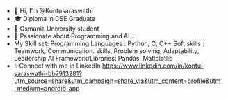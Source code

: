 - 👋 Hi, I’m @Kontusaraswathi
- 🎓 Diploma in CSE Graduate 
- 🏫 Osmania University student
- 👀 Passionate about Programming and        AI...
- My Skill set:
  Programming Languages : Python, C, C++
  Soft skills : Teamwork, Communication.  skills, Problem solving, Adaptability, Leadership 
  AI Framework/Libraries: Pandas, Matlplotlib
- ✨Connect with me in LinkedIn
https://www.linkedin.com/in/kontu-saraswathi-bb7913281?utm_source=share&utm_campaign=share_via&utm_content=profile&utm_medium=android_app

<!---
Kontusaraswathi/Kontusaraswathi is a ✨ special ✨ repository because its `README.md` (this file) appears on your GitHub profile.
You can click the Preview link to take a look at your changes.
--->
